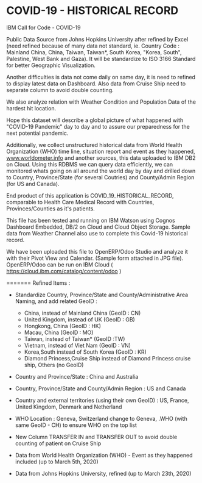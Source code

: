 # COVID-19 - HISTORICAL RECORD
IBM Call for Code - COVID-19

Public Data Source from Johns Hopkins University after refined by Excel (need refined because of many data not standard, 
ie. Country Code : Mainland China, China, Taiwan, Taiwan*, South Korea, "Korea, South", Palestine, West Bank and Gaza). 
It will be standardize to ISO 3166 Standard for better Geographic Visualization.

Another difficulties is data not come daily on same day, it is need to refined to display latest data on Dashboard. 
Also data from Cruise Ship need to separate column to avoid double counting.

We also analyze relation with Weather Condition and Population Data of the hardest hit location.

Hope this dataset will describe a global picture of what happened with "COVID-19 Pandemic" day to day and to assure our 
preparedness for the next potential pandemic.

Additionally, we collect unstructured historical data from World Health Organization (WHO) time line, situation report and event
as they happened, www.worldometer.info and another sources, this data uploaded to IBM DB2 on Cloud. Using this RDBMS we can query
data efficiently, we can monitored whats going on all around the world day by day and drilled down to Country, Province/State
(for several Coutries) and County/Admin Region (for US and Canada).

End product of this application is COVID_19_HISTORICAL_RECORD, comparable to Health Care Medical Record with Countries, Provinces/Counties as it's patients.

This file has been tested and running on IBM Watson using Cognos Dashboard Embedded, DB/2 on Cloud and Cloud Object Storage. Sample data from Weather Channel also use to complete this Covid-19 historical record.

We have been uploaded this file to OpenERP/Odoo Studio and analyze it with their Pivot View and Calendar. (Sample form attached in JPG file). OpenERP/Odoo can be run on IBM Cloud ( https://cloud.ibm.com/catalog/content/odoo )



=======
Refined Items :
- Standardize Country, Province/State and County/Administrative Area Naming, and add related GeoID :
   - China, instead of Mainland China (GeoID : CN)
   - United Kingdom, instead of UK (GeoID : GB)
   - Hongkong, China (GeoID : HK)
   - Macau, China (GeoID : MO)
   - Taiwan, instead of Taiwan* (GeoID :TW)
   - Vietnam, instead of Viet Nam (GeoID : VN)
   - Korea,South instead of South Korea (GeoID : KR)
   - Diamond Princess,Cruise Ship instead of Diamond Princess cruise ship, Others (no GeoID)
   
 - Country and Province/State : China and Australia
 - Country, Province/State and County/Admin Region : US and Canada
 - Country and external territories (using their own GeoID) : US, France, United Kingdom, Denmark and Netherland
 - WHO Location : Geneva, Switzerland change to Geneva, .WHO (with same GeoID - CH) to ensure WHO on the top list 
 - New Column TRANSFER IN and TRANSFER OUT to avoid double counting of patient on Cruise Ship
 
- Data from World Health Organization (WHO) - Event as they happened included (up to March 5th, 2020)
- Data from Johns Hopkins University, refined (up to March 23th, 2020) 


